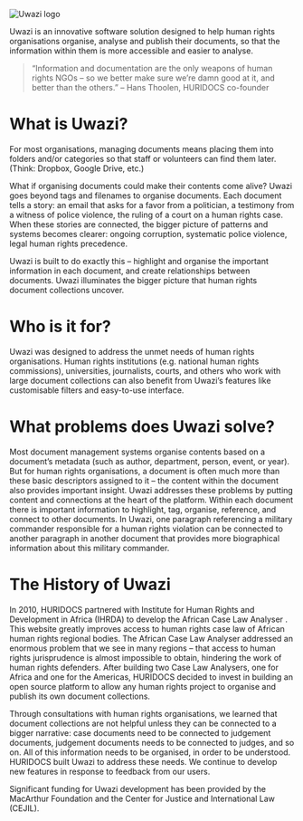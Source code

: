 ![Uwazi logo](http://huridocs.github.io/uwazi-assets/wiki/logo.png)

Uwazi is an innovative software solution designed to help human rights organisations organise, analyse and publish their documents, so that the information within them is more accessible and easier to analyse. 

> “Information and documentation are the only weapons of human rights NGOs – so we better make sure we’re damn good at it, and better than the others.” – Hans Thoolen, HURIDOCS co-founder

# What is Uwazi?
For most organisations, managing documents means placing them into folders and/or categories so that staff or volunteers can find them later. (Think: Dropbox, Google Drive, etc.)

What if organising documents could make their contents come alive? Uwazi goes beyond tags and filenames to organise documents. Each document tells a story: an email that asks for a favor from a politician, a testimony from a witness of police violence, the ruling of a court on a human rights case. When these stories are connected, the bigger picture of patterns and systems becomes clearer: ongoing corruption, systematic police violence, legal human rights precedence.

Uwazi is built to do exactly this – highlight and organise the important information in each document, and create relationships between documents. Uwazi illuminates the bigger picture that human rights document collections uncover. 

# Who is it for?
Uwazi was designed to address the unmet needs of human rights organisations. Human rights institutions (e.g. national human rights commissions), universities, journalists, courts, and others who work with large document collections can also benefit from Uwazi’s features like customisable filters and easy-to-use interface.

# What problems does Uwazi solve?
Most document management systems organise contents based on a document’s metadata (such as author, department, person, event, or year). But for human rights organisations, a document is often much more than these basic descriptors assigned to it – the content within the document also provides important insight. Uwazi addresses these problems by putting content and connections at the heart of the platform. Within each document there is important information to highlight, tag, organise, reference, and connect to other documents. In Uwazi, one paragraph referencing a military commander responsible for a human rights violation can be connected to another paragraph in another document that provides more biographical information about this military commander. 

# The History of Uwazi
In 2010, HURIDOCS partnered with Institute for Human Rights and Development in Africa (IHRDA) to develop the African Case Law Analyser . This website greatly improves access to human rights case law of African human rights regional bodies. The African Case Law Analyser addressed an enormous problem that we see in many regions – that access to human rights jurisprudence is almost impossible to obtain, hindering the work of human rights defenders. After building two Case Law Analysers, one for Africa and one for the Americas, HURIDOCS decided to invest in building an open source platform to allow any human rights project to organise and publish its own document collections.

Through consultations with human rights organisations, we learned that document collections are not helpful unless they can be connected to a bigger narrative: case documents need to be connected to judgement documents, judgement documents needs to be connected to judges, and so on. All of this information needs to be organised, in order to be understood. HURIDOCS built Uwazi to address these needs. We continue to develop new features in response to feedback from our users.

Significant funding for Uwazi development has been provided by the MacArthur Foundation and the Center for Justice and International Law (CEJIL).